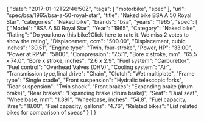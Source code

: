 {
    "date": "2017-01-12T22:46:50Z",
    "tags": [
        "motorbike",
        "spec"
    ],
    "url": "spec\/bsa\/1965\/bsa-a-50-royal-star",
    "title": "Naked bike BSA A 50 Royal Star",
    "categories": "Naked bike",
    "brands": "bsa",
    "years": "1965",
    "spec": [
        {
            "Model": "BSA A 50 Royal Star",
            "Year": "1965",
            "Category": "Naked bike",
            "Rating": "Do you know this bike?Click here to rate it. We miss 2 votes to show the rating",
            "Displacement, ccm": "500.00",
            "Displacement, cubic inches": "30.51",
            "Engine type": "Twin, four-stroke",
            "Power, HP": "33.00",
            "Power at RPM": "5800",
            "Compression": "7.5:1",
            "Bore x stroke, mm": "65.5 x 74.0",
            "Bore x stroke, inches": "2.6 x 2.9",
            "Fuel system": "Carburettor",
            "Fuel control": "Overhead Valves (OHV)",
            "Cooling system": "Air",
            "Transmission type,final drive": "Chain",
            "Clutch": "Wet multiplate",
            "Frame type": "Single cradle",
            "Front suspension": "Hydralic telescopic forks",
            "Rear suspension": "Twin shock",
            "Front brakes": "Expanding brake (drum brake)",
            "Rear brakes": "Expanding brake (drum brake)",
            "Seat": "Dual seat",
            "Wheelbase, mm": "1.391",
            "Wheelbase, inches": "54.8",
            "Fuel capacity, litres": "18.00",
            "Fuel capacity, gallons": "4.76",
            "Related bikes": "List related bikes for comparison of specs"
        }
    ]
}